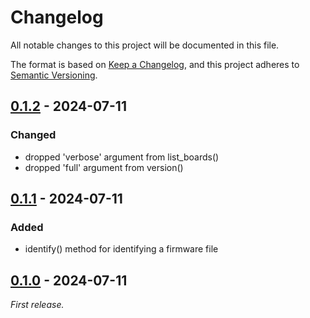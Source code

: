 # Changelog

All notable changes to this project will be documented in this file.

The format is based on [Keep a Changelog](https://keepachangelog.com/en/1.1.0/),
and this project adheres to [Semantic Versioning](https://semver.org/spec/v2.0.0.html).

## [0.1.2] - 2024-07-11

### Changed

- dropped 'verbose' argument from list_boards()
- dropped 'full' argument from version()

## [0.1.1] - 2024-07-11

### Added

- identify() method for identifying a firmware file

## [0.1.0] - 2024-07-11

_First release._


[0.1.2]: https://github.com/int-brain-lab/tycmd-wrapper/releases/tag/v0.1.2
[0.1.1]: https://github.com/int-brain-lab/tycmd-wrapper/releases/tag/v0.1.1
[0.1.0]: https://github.com/int-brain-lab/tycmd-wrapper/releases/tag/v0.1.0
